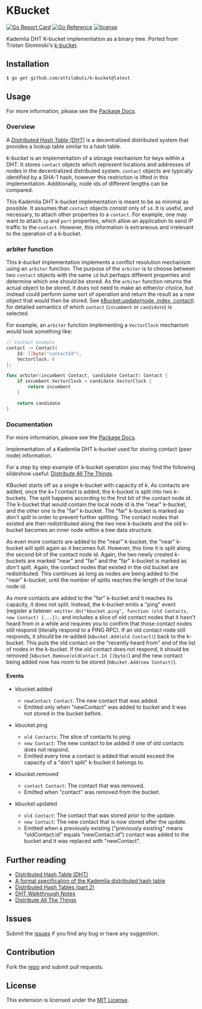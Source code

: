 # KBucket

[![Go Report Card](https://goreportcard.com/badge/github.com/attilabuti/k-bucket?style=flat-square)](https://goreportcard.com/report/github.com/attilabuti/k-bucket)
[![Go Reference](https://pkg.go.dev/badge/github.com/attilabuti/k-bucket.svg)](https://pkg.go.dev/github.com/attilabuti/k-bucket)
[![license](https://img.shields.io/github/license/attilabuti/k-bucket?style=flat-square)](https://raw.githubusercontent.com/attilabuti/k-bucket/main/LICENSE)

Kademlia DHT K-bucket implementation as a binary tree.
Ported from Tristan Slominski's [k-bucket](https://github.com/tristanls/k-bucket).

## Installation

```bash
$ go get github.com/attilabuti/k-bucket@latest
```

## Usage

For more information, please see the [Package Docs](https://pkg.go.dev/github.com/attilabuti/k-bucket).

### Overview

A [*Distributed Hash Table (DHT)*](http://en.wikipedia.org/wiki/Distributed_hash_table) is a decentralized distributed system that provides a lookup table similar to a hash table.

*k-bucket* is an implementation of a storage mechanism for keys within a DHT. It stores `contact` objects which represent locations and addresses of nodes in the decentralized distributed system. `contact` objects are typically identified by a SHA-1 hash, however this restriction is lifted in this implementation. Additionally, node ids of different lengths can be compared.

This Kademlia DHT k-bucket implementation is meant to be as minimal as possible. It assumes that `contact` objects consist only of `id`. It is useful, and necessary, to attach other properties to a `contact`. For example, one may want to attach `ip` and `port` properties, which allow an application to send IP traffic to the `contact`. However, this information is extraneous and irrelevant to the operation of a k-bucket.

### arbiter function

This *k-bucket* implementation implements a conflict resolution mechanism using an `arbiter` function. The purpose of the `arbiter` is to choose between two `contact` objects with the same `id` but perhaps different properties and determine which one should be stored.  As the `arbiter` function returns the actual object to be stored, it does not need to make an either/or choice, but instead could perform some sort of operation and return the result as a new object that would then be stored. See [kBucket.update(node, index, contact)](https://github.com/attilabuti/k-bucket/blob/main/kbucket.go#L173) for detailed semantics of which `contact` (`incumbent` or `candidate`) is selected.

For example, an `arbiter` function implementing a `VectorClock` mechanism would look something like:

```go
// Contact example
contact := Contact{
    Id: []byte("contactId"),
    VectorClock: 0
};

func arbiter(incumbent Contact, candidate Contact) Contact {
	if incumbent.VectorClock > candidate.VectorClock {
		return incumbent
	}

	return candidate
}
```

### Documentation

For more information, please see the [Package Docs](https://pkg.go.dev/github.com/attilabuti/k-bucket#KBucket).

Implementation of a Kademlia DHT k-bucket used for storing contact (peer node) information.

For a step by step example of k-bucket operation you may find the following slideshow useful: [Distribute All The Things](https://docs.google.com/presentation/d/11qGZlPWu6vEAhA7p3qsQaQtWH7KofEC9dMeBFZ1gYeA/edit#slide=id.g1718cc2bc_0661).

KBucket starts off as a single k-bucket with capacity of _k_. As contacts are added, once the _k+1_ contact is added, the k-bucket is split into two k-buckets. The split happens according to the first bit of the contact node id. The k-bucket that would contain the local node id is the "near" k-bucket, and the other one is the "far" k-bucket. The "far" k-bucket is marked as _don't split_ in order to prevent further splitting. The contact nodes that existed are then redistributed along the two new k-buckets and the old k-bucket becomes an inner node within a tree data structure.

As even more contacts are added to the "near" k-bucket, the "near" k-bucket will split again as it becomes full. However, this time it is split along the second bit of the contact node id. Again, the two newly created k-buckets are marked "near" and "far" and the "far" k-bucket is marked as _don't split_. Again, the contact nodes that existed in the old bucket are redistributed. This continues as long as nodes are being added to the "near" k-bucket, until the number of splits reaches the length of the local node id.

As more contacts are added to the "far" k-bucket and it reaches its capacity, it does not split. Instead, the k-bucket emits a "ping" event (register a listener: `emitter.On("kbucket.ping", function (old Contacts, new Contact) {...});` and includes a slice of old contact nodes that it hasn't heard from in a while and requires you to confirm that those contact nodes still respond (literally respond to a PING RPC). If an old contact node still responds, it should be re-added (`kBucket.Add(old Contact)`) back to the k-bucket. This puts the old contact on the "recently heard from" end of the list of nodes in the k-bucket. If the old contact does not respond, it should be removed (`kBucket.Remove(oldContact.Id []byte)`) and the new contact being added now has room to be stored (`kBucket.Add(new Contact)`).

#### Events

* kbucket.added
    * `newContact Contact`: The new contact that was added.
	* Emitted only when "newContact" was added to bucket and it was not stored in the bucket before.

* kbucket.ping
    * `old Contacts`: The slice of contacts to ping.
	* `new Contact`: The new contact to be added if one of old contacts does not respond.
    * Emitted every time a contact is added that would exceed the capacity of a "don't split" k-bucket it belongs to.

* kbucket.removed
	* `contact Contact`: The contact that was removed.
	* Emitted when "contact" was removed from the bucket.

* kbucket.updated
	* `old Contact`: The contact that was stored prior to the update.
	* `new Contact`: The new contact that is now stored after the update.
	* Emitted when a previously existing ("previously existing" means "oldContact.id" equals "newContact.id") contact was added to the bucket and it was replaced with "newContact".

## Further reading

- [Distributed Hash Table (DHT)](http://en.wikipedia.org/wiki/Distributed_hash_table)
- [A formal specification of the Kademlia distributed hash table](http://maude.sip.ucm.es/kademlia/files/pita_kademlia.pdf)
- [Distributed Hash Tables (part 2)](https://web.archive.org/web/20140217064545/http://offthelip.org/?p=157)
- [DHT Walkthrough Notes](https://gist.github.com/gubatron/cd9cfa66839e18e49846)
- [Distribute All The Things](https://docs.google.com/presentation/d/11qGZlPWu6vEAhA7p3qsQaQtWH7KofEC9dMeBFZ1gYeA/edit#slide=id.g1718cc2bc_0661)

## Issues

Submit the [issues](https://github.com/attilabuti/k-bucket/issues) if you find any bug or have any suggestion.

## Contribution

Fork the [repo](https://github.com/attilabuti/k-bucket) and submit pull requests.

## License

This extension is licensed under the [MIT License](https://github.com/attilabuti/k-bucket/blob/main/LICENSE).